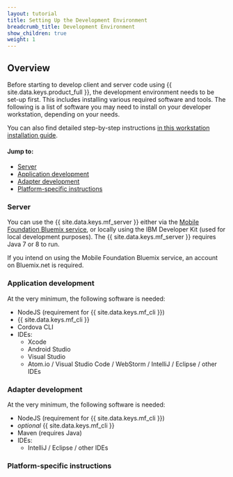 ```yaml
---
layout: tutorial
title: Setting Up the Development Environment
breadcrumb_title: Development Environment
show_children: true
weight: 1
---
```

<!-- NLS_CHARSET=UTF-8 -->
## Overview
Before starting to develop client and server code using {{ site.data.keys.product_full }}, the development environment needs to be set-up first. This includes installing various required software and tools. The following is a list of software you may need to install on your developer workstation, depending on your needs.

You can also find detailed step-by-step instructions [in this workstation installation guide](mobilefirst/installation-guide/).

#### Jump to:

* [Server](#server)
* [Application development](#application-development)
* [Adapter development](#adapter-development)
* [Platform-specific instructions](#platform-specific-instructions)

### Server
You can use the {{ site.data.keys.mf_server }} either via the [Mobile Foundation Bluemix service](../../bluemix/using-mobile-foundation), or locally using the IBM Developer Kit (used for local development purposes). The {{ site.data.keys.mf_server }} requires Java 7 or 8 to run.

If you intend on using the Mobile Foundation Bluemix service, an account on Bluemix.net is required.

### Application development
At the very minimum, the following software is needed:

* NodeJS (requirement for {{ site.data.keys.mf_cli }})
* {{ site.data.keys.mf_cli }}
* Cordova CLI
* IDEs:
    - Xcode
    - Android Studio
    - Visual Studio
    - Atom.io / Visual Studio Code / WebStorm / IntelliJ / Eclipse / other IDEs

### Adapter development
At the very minimum, the following software is needed:

* NodeJS (requirement for {{ site.data.keys.mf_cli }})
* *optional* {{ site.data.keys.mf_cli }}
* Maven (requires Java)
* IDEs:
    - IntelliJ / Eclipse / other IDEs

### Platform-specific instructions